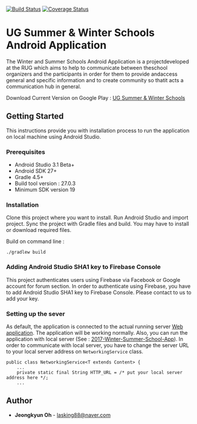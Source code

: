 [![Build Status](https://travis-ci.org/RUGSoftEng/2017-Winter-Summer-School-Android.svg?branch=test)](https://travis-ci.org/RUGSoftEng/2017-Winter-Summer-School-Android)
[![Coverage Status](https://coveralls.io/repos/github/RUGSoftEng/2017-Winter-Summer-School-Android/badge.svg?branch=test)](https://coveralls.io/github/RUGSoftEng/2017-Winter-Summer-School-Android?branch=test)
# UG Summer & Winter Schools Android Application
The​ ​Winter​ ​and​ ​Summer​ ​Schools​ ​Android​ ​Application​ ​is​ ​a​ ​project​ ​developed​ ​at​ ​the​ ​RUG​ ​which aims​ ​to​ ​help​ ​to​ ​communicate​ ​between​ ​the​ ​school​ ​organizers​ ​and​ ​the​ ​participants​ ​in​ ​order​ ​for them​ ​to​ ​provide​ ​and​ ​access​ ​general​ ​and​ ​specific​ ​information​ ​and​ ​to​ ​create​ ​community​ ​so​ ​that​ ​it acts​ ​a​ ​communication​ ​hub​ ​in​ ​general.​

Download Current Version on Google Play : [UG Summer & Winter Schools](https://play.google.com/store/apps/details?id=nl.rug.www.rugsummerschools)

## Getting Started

This instructions provide you with installation process to run the application on local machine using Android Studio.

### Prerequisites

* Android Studio 3.1 Beta+
* Android SDK 27+
* Gradle 4.5+
* Build tool version : 27.0.3
* Minimum SDK version 19

### Installation

Clone this project where you want to install. Run Android Studio and import project. Sync the project with Gradle files and build. You may have to install or download required files.

Build on command line :
```
./gradlew build
```

### Adding Android Studio SHA1 key to Firebase Console

This project authenticates users using Firebase via Facebook or Google account for forum section. In order to authenticate using Firebase, you have to add Android Studio SHA1 key to Firebase Console. Please contact to us to add your key.

### Setting up the sever

As default, the application is connected to the actual running server [Web application](http://turing13.housing.rug.nl:8800).
The application will be working normally. Also, you can run the application with local server (See : [2017-Winter-Summer-School-App](https://github.com/RUGSoftEng/2017-Winter-Summer-School-App)). In order to communicate with local server, you have to change the server URL to your local server address on `NetworkingService` class.

```
public class NetworkingService<T extends Content> {
    ...
    private static final String HTTP_URL = /* put your local server address here */;
    ...
```

## Author
* **Jeongkyun Oh** - lasking88@naver.com
